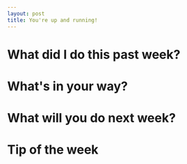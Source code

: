 ```yaml
---
layout: post
title: You're up and running!
---
```


# What did I do this past week?

# What's in your way?

# What will you do next week?

# Tip of the week